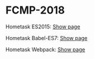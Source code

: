 # FCMP-2018

Hometask ES2015: [Show page](https://es2015-fcmp.netlify.com/)

Hometask Babel-ES7: [Show page](https://fcmp-es7-babel.netlify.com/)

Hometask Webpack: [Show page](https://anton-yatskevich.github.io/FCMP-2018/)